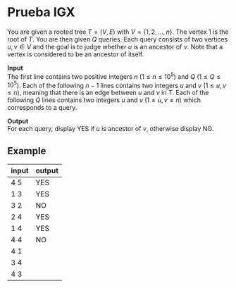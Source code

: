 # Prueba IGX

You are given a rooted tree $T = (V, E)$ with $V = \{1, 2, ..., n\}$. The vertex $1$ is the root of $T$. You are then given $Q$ queries. Each query consists of two vertices $u, v \in V$ and the goal is to judge whether $u$ is an ancestor of $v$. Note that a vertex is considered to be an ancestor of itself.

**Input**  
The first line contains two positive integers $n$ ($1 \le n \le 10^5$) and $Q$ ($1 \le Q \le 10^5$). Each of the following $n - 1$ lines contains two integers $u$ and $v$ ($1 \le u, v \le n$), meaning that there is an edge between $u$ and $v$ in $T$. Each of the following $Q$ lines contains two integers $u$ and $v$ ($1 \le u, v \le n$) which corresponds to a query.

**Output**  
For each query, display YES if $u$ is ancestor of $v$, otherwise display NO.

## Example

| input | output |
|---|---|
| 4 5 | YES |
| 1 3 | YES |
| 3 2 | NO |
| 2 4 | YES |
| 1 4 | YES |
| 4 4 | NO |
| 4 1 |  |
| 3 4 |  |
| 4 3 |  |